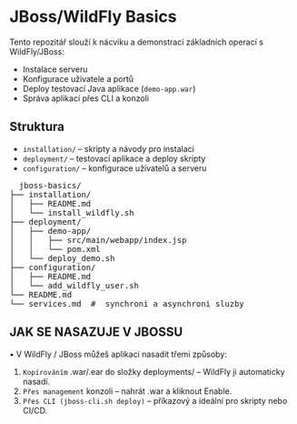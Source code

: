 # JBoss/WildFly Basics

Tento repozitář slouží k nácviku a demonstraci základních operací s WildFly/JBoss:

- Instalace serveru
- Konfigurace uživatele a portů
- Deploy testovací Java aplikace (`demo-app.war`)
- Správa aplikací přes CLI a konzoli

## Struktura

- `installation/` – skripty a návody pro instalaci
- `deployment/` – testovací aplikace a deploy skripty
- `configuration/` – konfigurace uživatelů a serveru

<pre>
  jboss-basics/
├── installation/
│   ├── README.md
│   └── install_wildfly.sh
├── deployment/
│   ├── demo-app/
│   │   ├── src/main/webapp/index.jsp
│   │   └── pom.xml
│   └── deploy_demo.sh
├── configuration/
│   ├── README.md
│   └── add_wildfly_user.sh
└── README.md
└── services.md  #  synchroni a asynchroni sluzby
</pre>

## JAK SE NASAZUJE V JBOSSU

•	V WildFly / JBoss můžeš aplikaci nasadit třemi způsoby:
1.	`Kopírováním` .war/.ear do složky deployments/ – WildFly ji automaticky nasadí.
2.	`Přes management` konzoli – nahrát .war a kliknout Enable.
3.	`Přes CLI (jboss-cli.sh deploy)` – příkazový  a ideální pro skripty nebo CI/CD.







